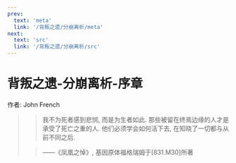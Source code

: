 ```yaml
---
prev:
  text: 'meta'
  link: '/背叛之遗/分崩离析/meta'
next:
  text: 'src'
  link: '/背叛之遗/分崩离析/src'
---
```


# 背叛之遗-分崩离析-序章

作者: John French

> > 我不为死者感到悲悯, 而是为生者如此. 那些被留在终焉边缘的人才是承受了死亡之重的人. 他们必须学会如何活下去, 在知晓了一切都与从前不同之后.
>
> > ——《凤凰之悼》, 基因原体福格瑞姆于[831.M30]所著
